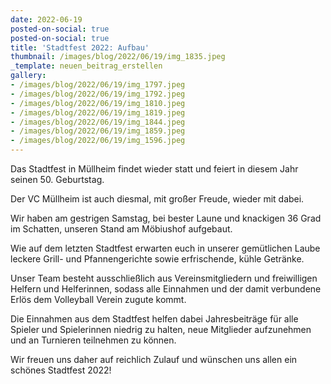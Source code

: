 ```yaml
---
date: 2022-06-19
posted-on-social: true
posted-on-social: true
title: 'Stadtfest 2022: Aufbau'
thumbnail: /images/blog/2022/06/19/img_1835.jpeg
_template: neuen_beitrag_erstellen
gallery:
- /images/blog/2022/06/19/img_1797.jpeg
- /images/blog/2022/06/19/img_1792.jpeg
- /images/blog/2022/06/19/img_1810.jpeg
- /images/blog/2022/06/19/img_1819.jpeg
- /images/blog/2022/06/19/img_1844.jpeg
- /images/blog/2022/06/19/img_1859.jpeg
- /images/blog/2022/06/19/img_1596.jpeg
---
```


Das Stadtfest in Müllheim findet wieder statt und feiert in diesem Jahr seinen 50. Geburtstag.

Der VC Müllheim ist auch diesmal, mit großer Freude, wieder mit dabei.

Wir haben am gestrigen Samstag, bei bester Laune und knackigen 36 Grad im Schatten, unseren Stand am Möbiushof aufgebaut.

Wie auf dem letzten Stadtfest erwarten euch in unserer gemütlichen Laube leckere Grill- und Pfannengerichte sowie erfrischende, kühle Getränke.

Unser Team besteht ausschließlich aus Vereinsmitgliedern und freiwilligen Helfern und Helferinnen, sodass alle Einnahmen und der damit verbundene Erlös dem Volleyball Verein zugute kommt.

Die Einnahmen aus dem Stadtfest helfen dabei Jahresbeiträge für alle Spieler und Spielerinnen niedrig zu halten, neue Mitglieder aufzunehmen und an Turnieren teilnehmen zu können.

Wir freuen uns daher auf reichlich Zulauf und wünschen uns allen ein schönes Stadtfest 2022!








